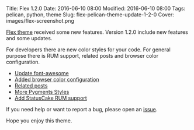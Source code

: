 Title: Flex 1.2.0
Date: 2016-06-10 08:00
Modified: 2016-06-10 08:00
Tags: pelican, python, theme
Slug: flex-pelican-theme-update-1-2-0
Cover: images/flex-screenshot.png

[Flex theme](https://github.com/alexandrevicenzi/Flex) received some new features. Version 1.2.0 include new features and some updates.

For developers there are new color styles for your code. For general purpose there is RUM support, related posts and browser color configuration.

- [Update font-awesome](https://github.com/alexandrevicenzi/Flex/issues/31)
- [Added browser color configuration](https://github.com/alexandrevicenzi/Flex/pull/34)
- [Related posts](https://github.com/alexandrevicenzi/Flex/pull/27)
- [More Pygments Styles](https://github.com/alexandrevicenzi/Flex/issues/38)
- [Add StatusCake RUM support](https://github.com/alexandrevicenzi/Flex/issues/16)

If you need help or want to report a bug, please open an [issue](https://github.com/alexandrevicenzi/Flex/issues).

Hope you enjoy this theme.
